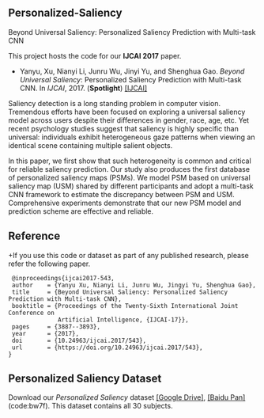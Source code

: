 ## Personalized-Saliency
Beyond Universal Saliency: Personalized Saliency Prediction with Multi-task CNN

This project hosts the code for our **IJCAI 2017** paper.

 - Yanyu, Xu, Nianyi Li, Junru Wu, Jinyi Yu, and Shenghua Gao. *Beyond Universal Saliency*: Personalized Saliency Prediction with Multi-task CNN. In *IJCAI*, 2017. (**Spotlight**) [[IJCAI]](https://www.ijcai.org/proceedings/2017/0543.pdf)
 
Saliency detection is a long standing problem in computer vision. Tremendous efforts have been focused on exploring a universal saliency model across users despite their differences in gender, race, age, etc. Yet recent psychology studies suggest that saliency is highly specific than universal: individuals exhibit heterogeneous gaze patterns when viewing an identical scene containing multiple salient objects. 

In this paper, we first show that such heterogeneity is common and critical for reliable saliency prediction. Our study also produces the first database of personalized saliency maps (PSMs). We model PSM based on universal saliency map (USM) shared by different participants and adopt a multi-task CNN framework to estimate the discrepancy between PSM and USM. Comprehensive experiments demonstrate that our new PSM model and prediction scheme are effective and reliable.

## Reference
  
 +If you use this code or dataset as part of any published research, please refer the following paper.
  
 ```
  @inproceedings{ijcai2017-543,
  author    = {Yanyu Xu, Nianyi Li, Junru Wu, Jingyi Yu, Shenghua Gao},
  title     = {Beyond Universal Saliency: Personalized Saliency Prediction with Multi-task CNN},
  booktitle = {Proceedings of the Twenty-Sixth International Joint Conference on
               Artificial Intelligence, {IJCAI-17}},
  pages     = {3887--3893},
  year      = {2017},
  doi       = {10.24963/ijcai.2017/543},
  url       = {https://doi.org/10.24963/ijcai.2017/543},
}
```

## Personalized Saliency Dataset
Download our *Personalized Saliency* dataset [[Google Drive]](https://drive.google.com/open?id=0B29_sOsoKIkVa3VfRWN3MEc2MUU), [[Baidu Pan]](https://pan.baidu.com/s/1Q_jaLbgoINlbbs1LrSZZeA) (code:bw7f). This dataset contains all 30 subjects.  
